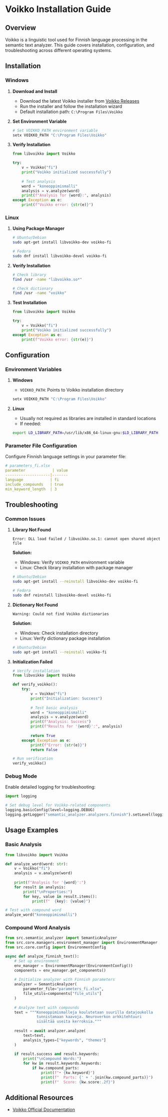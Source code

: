 # Voikko Installation Guide

## Overview
Voikko is a linguistic tool used for Finnish language processing in the semantic text analyzer. This guide covers installation, configuration, and troubleshooting across different operating systems.

## Installation

### Windows

1. **Download and Install**
   - Download the latest Voikko installer from [Voikko Releases](https://www.puimula.org/voikko/win/)
   - Run the installer and follow the installation wizard
   - Default installation path: `C:\Program Files\Voikko`

2. **Set Environment Variable**
   ```powershell
   # Set VOIKKO_PATH environment variable
   setx VOIKKO_PATH "C:\Program Files\Voikko"
   ```

3. **Verify Installation**
   ```python
   from libvoikko import Voikko
   
   try:
       v = Voikko("fi")
       print("Voikko initialized successfully")
       
       # Test analysis
       word = "koneoppimismalli"
       analysis = v.analyze(word)
       print(f"Analysis for {word}:", analysis)
   except Exception as e:
       print(f"Voikko error: {str(e)}")
   ```

### Linux

1. **Using Package Manager**
   ```bash
   # Ubuntu/Debian
   sudo apt-get install libvoikko-dev voikko-fi
   
   # Fedora
   sudo dnf install libvoikko-devel voikko-fi
   ```

2. **Verify Installation**
   ```bash
   # Check library
   find /usr -name "libvoikko.so*"
   
   # Check dictionary
   find /usr -name "voikko"
   ```

3. **Test Installation**
   ```python
   from libvoikko import Voikko
   
   try:
       v = Voikko("fi")
       print("Voikko initialized successfully")
   except Exception as e:
       print(f"Voikko error: {str(e)}")
   ```

## Configuration

### Environment Variables

1. **Windows**
   - `VOIKKO_PATH`: Points to Voikko installation directory
   ```powershell
   setx VOIKKO_PATH "C:\Program Files\Voikko"
   ```

2. **Linux**
   - Usually not required as libraries are installed in standard locations
   - If needed:
   ```bash
   export LD_LIBRARY_PATH=/usr/lib/x86_64-linux-gnu:$LD_LIBRARY_PATH
   ```

### Parameter File Configuration

Configure Finnish language settings in your parameter file:

```yaml
# parameters_fi.xlsx
parameter            | value
--------------------|-------
language            | fi
include_compounds   | true
min_keyword_length  | 3
```

## Troubleshooting

### Common Issues

1. **Library Not Found**
   ```
   Error: DLL load failed / libvoikko.so.1: cannot open shared object file
   ```
   **Solution:**
   - Windows: Verify `VOIKKO_PATH` environment variable
   - Linux: Check library installation with package manager
   ```bash
   # Ubuntu/Debian
   sudo apt-get install --reinstall libvoikko-dev voikko-fi
   
   # Fedora
   sudo dnf reinstall libvoikko-devel voikko-fi
   ```

2. **Dictionary Not Found**
   ```
   Warning: Could not find Voikko dictionaries
   ```
   **Solution:**
   - Windows: Check installation directory
   - Linux: Verify dictionary package installation
   ```bash
   # Ubuntu/Debian
   sudo apt-get install --reinstall voikko-fi
   ```

3. **Initialization Failed**
   ```python
   # Verify installation
   from libvoikko import Voikko
   
   def verify_voikko():
       try:
           v = Voikko("fi")
           print("Initialization: Success")
           
           # Test basic analysis
           word = "koneoppimismalli"
           analysis = v.analyze(word)
           print(f"Analysis: Success")
           print(f"Results for '{word}':", analysis)
           
           return True
       except Exception as e:
           print(f"Error: {str(e)}")
           return False
   
   # Run verification
   verify_voikko()
   ```

### Debug Mode

Enable detailed logging for troubleshooting:

```python
import logging

# Set debug level for Voikko-related components
logging.basicConfig(level=logging.DEBUG)
logging.getLogger("semantic_analyzer.analyzers.finnish").setLevel(logging.DEBUG)
```

## Usage Examples

### Basic Analysis

```python
from libvoikko import Voikko

def analyze_word(word: str):
    v = Voikko("fi")
    analysis = v.analyze(word)
    
    print(f"Analysis for '{word}':")
    for result in analysis:
        print("\nProperties:")
        for key, value in result.items():
            print(f"  {key}: {value}")

# Test with compound word
analyze_word("koneoppimismalli")
```

### Compound Word Analysis

```python
from src.semantic_analyzer import SemanticAnalyzer
from src.core.managers.environment_manager import EnvironmentManager
from src.core.config import EnvironmentConfig

async def analyze_finnish_text():
    # Set up environment
    env_manager = EnvironmentManager(EnvironmentConfig())
    components = env_manager.get_components()
    
    # Initialize analyzer with Finnish parameters
    analyzer = SemanticAnalyzer(
        parameter_file="parameters_fi.xlsx",
        file_utils=components["file_utils"]
    )
    
    # Analyze text with compounds
    text = """Koneoppimismalleja koulutetaan suurilla datajoukolla 
              tunnistamaan kaavoja. Neuroverkon arkkitehtuuri 
              sisältää useita kerroksia."""
    
    result = await analyzer.analyze(
        text=text,
        analysis_types=["keywords", "themes"]
    )
    
    if result.success and result.keywords:
        print("\nCompound Words:")
        for kw in result.keywords.keywords:
            if kw.compound_parts:
                print(f"• {kw.keyword}")
                print(f"  Parts: {' + '.join(kw.compound_parts)}")
                print(f"  Score: {kw.score:.2f}")
```

## Additional Resources

- [Voikko Official Documentation](https://voikko.puimula.org/)